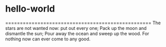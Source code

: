 # hello-world
==================================================
The stars are not wanted now: put out every one;
Pack up the moon and dismantle the sun;
Pour away the ocean and sweep up the wood.
For nothing now can ever come to any good.
